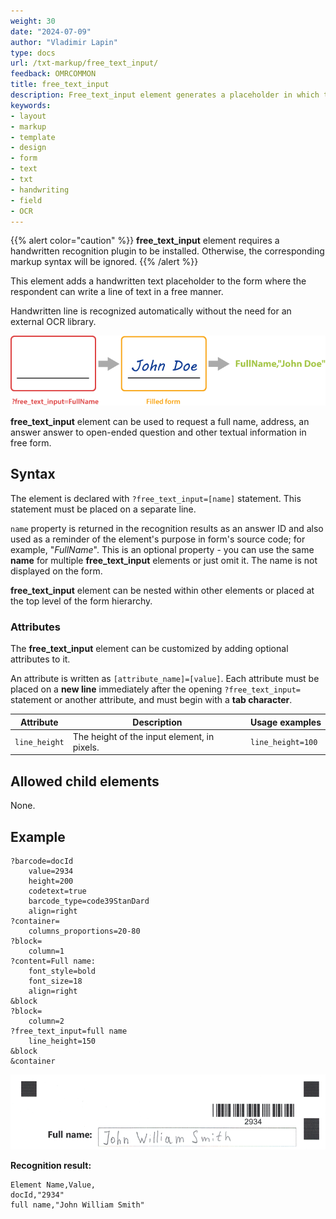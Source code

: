 ```yaml
---
weight: 30
date: "2024-07-09"
author: "Vladimir Lapin"
type: docs
url: /txt-markup/free_text_input/
feedback: OMRCOMMON
title: free_text_input
description: Free_text_input element generates a placeholder in which the respondent can write a text in free form.
keywords:
- layout
- markup
- template
- design
- form
- text
- txt
- handwriting
- field
- OCR
---
```


{{% alert color="caution" %}} 
**free_text_input** element requires a handwritten recognition plugin to be installed. Otherwise, the corresponding markup syntax will be ignored.
{{% /alert %}}

This element adds a handwritten text placeholder to the form where the respondent can write a line of text in a free manner.

Handwritten line is recognized automatically without the need for an external OCR library.

![free_text_input element](free_text_input.png)

**free_text_input** element can be used to request a full name, address, an answer answer to open-ended question and other textual information in free form.

## Syntax

The element is declared with `?free_text_input=[name]` statement. This statement must be placed on a separate line.

`name` property is returned in the recognition results as an answer ID and also used as a reminder of the element's purpose in form's source code; for example, "_FullName_". This is an optional property - you can use the same **name** for multiple **free_text_input** elements or just omit it. The name is not displayed on the form.

**free_text_input** element can be nested within other elements or placed at the top level of the form hierarchy.

### Attributes

The **free_text_input** element can be customized by adding optional attributes to it.

An attribute is written as `[attribute_name]=[value]`. Each attribute must be placed on a **new line** immediately after the opening `?free_text_input=` statement or another attribute, and must begin with a **tab character**.

Attribute |Description | Usage examples
--------- | ----------- | --------------
`line_height` | The height of the input element, in pixels. | `line_height=100`

## Allowed child elements

None.

## Example

```
?barcode=docId
	value=2934
	height=200
	codetext=true
	barcode_type=code39StanDard
	align=right
?container=
	columns_proportions=20-80
?block=
	column=1
?content=Full name:
	font_style=bold
	font_size=18
	align=right
&block
?block=
	column=2
?free_text_input=full name
	line_height=150	
&block
&container
```

![Free-text input](free-text.png)

**Recognition result:**

```
Element Name,Value,
docId,"2934"
full name,"John William Smith"
```
